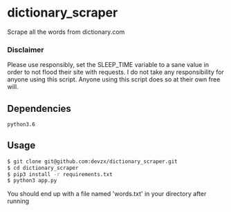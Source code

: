# dictionary_scraper

Scrape all the words from dictionary.com

### Disclaimer
Please use responsibly, set the SLEEP_TIME variable to a sane value in order to not flood their site with requests.
I do not take any responsibility for anyone using this script. Anyone using this script does so at their own free will.

## Dependencies
```python3.6```
## Usage
``` sh
$ git clone git@github.com:devzx/dictionary_scraper.git
$ cd dictionary_scraper
$ pip3 install -r requirements.txt
$ python3 app.py
```

You should end up with a file named 'words.txt' in your directory after running

